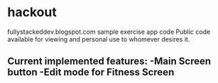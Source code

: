 # hackout
fullystackeddev.blogspot.com sample exercise app code
Public code available for viewing and personal use to whomever desires it.

Current implemented features:
-Main Screen button
-Edit mode for Fitness Screen
-
